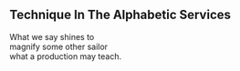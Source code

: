 Technique In The Alphabetic Services
------------------------------------
What we say shines to  
magnify some other sailor  
what a production may teach.  
